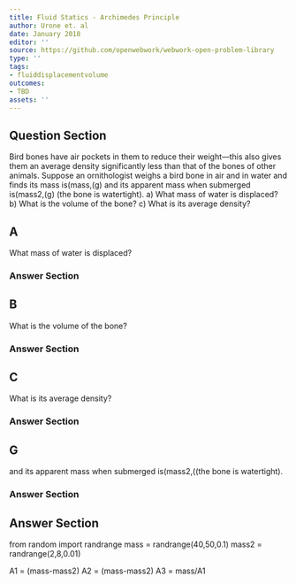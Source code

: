 ```yaml
---
title: Fluid Statics - Archimedes Principle
author: Urone et. al
date: January 2018
editor: ''
source: https://github.com/openwebwork/webwork-open-problem-library
type: ''
tags:
- fluiddisplacementvolume
outcomes:
- TBD
assets: ''
---
```


## Question Section 

Bird bones have air pockets in them to reduce their weight—this also gives them an average density significantly less than that of the bones of other animals. Suppose an ornithologist weighs a bird bone in air and in water and finds its mass is(mass,(g) and its apparent mass when submerged is(mass2,(g) (the bone is watertight).
a) What mass of water is displaced?
b) What is the volume of the bone?
c) What is its average density?
## A
What mass of water is displaced?
### Answer Section
## B
What is the volume of the bone?
### Answer Section
## C
What is its average density?
### Answer Section
## G
and its apparent mass when submerged is(mass2,((the bone is watertight).
### Answer Section


## Answer Section

from random import randrange
mass = randrange(40,50,0.1)
mass2 = randrange(2,8,0.01)

A1 = (mass-mass2)
A2 = (mass-mass2)
A3 = mass/A1